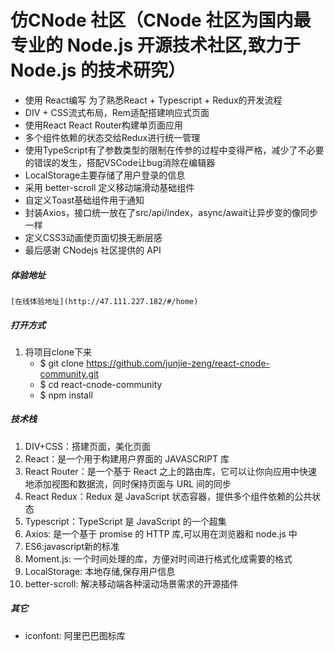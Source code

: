 
# 仿CNode 社区（CNode 社区为国内最专业的 Node.js 开源技术社区,致力于 Node.js 的技术研究） 
- 使用 React编写 为了熟悉React + Typescript + Redux的开发流程
- DIV + CSS流式布局，Rem适配搭建响应式页面
- 使用React React Router构建单页面应用
- 多个组件依赖的状态交给Redux进行统一管理
- 使用TypeScript有了参数类型的限制在传参的过程中变得严格，减少了不必要的错误的发生，搭配VSCode让bug消除在编辑器
- LocalStorage主要存储了用户登录的信息
- 采用 better-scroll 定义移动端滑动基础组件
- 自定义Toast基础组件用于通知
- 封装Axios，接口统一放在了src/api/index，async/await让异步变的像同步一样
- 定义CSS3动画使页面切换无断层感
- 最后感谢 CNodejs 社区提供的 API

##### 体验地址
	[在线体验地址](http://47.111.227.182/#/home)

##### 打开方式
1. 将项目clone下来
	- $ git clone https://github.com/junjie-zeng/react-cnode-community.git
	- $ cd react-cnode-community
	- $ npm install

##### 技术栈
1. DIV+CSS：搭建页面，美化页面
2. React：是一个用于构建用户界面的 JAVASCRIPT 库
3. React Router：是一个基于 React 之上的路由库，它可以让你向应用中快速地添加视图和数据流，同时保持页面与 URL 间的同步
4. React Redux：Redux 是 JavaScript 状态容器，提供多个组件依赖的公共状态
5. Typescript：TypeScript 是 JavaScript 的一个超集
6. Axios: 是一个基于 promise 的 HTTP 库,可以用在浏览器和 node.js 中
7. ES6:javascript新的标准
8. Moment.js: 一个时间处理的库，方便对时间进行格式化成需要的格式
9. LocalStorage: 本地存储,保存用户信息
10. better-scroll: 解决移动端各种滚动场景需求的开源插件

##### 其它
- iconfont: 阿里巴巴图标库






